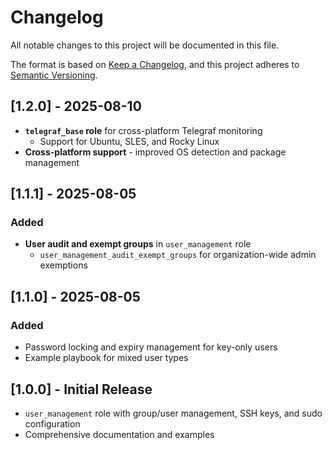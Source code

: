# Changelog

All notable changes to this project will be documented in this file.

The format is based on [Keep a Changelog](https://keepachangelog.com/en/1.0.0/),
and this project adheres to [Semantic Versioning](https://semver.org/spec/v2.0.0.html).

## [1.2.0] - 2025-08-10

- **`telegraf_base` role** for cross-platform Telegraf monitoring
  - Support for Ubuntu, SLES, and Rocky Linux
- **Cross-platform support** - improved OS detection and package management

## [1.1.1] - 2025-08-05

### Added
- **User audit and exempt groups** in `user_management` role
  - `user_management_audit_exempt_groups` for organization-wide admin exemptions


## [1.1.0] - 2025-08-05

### Added
  - Password locking and expiry management for key-only users
  - Example playbook for mixed user types

## [1.0.0] - Initial Release
- `user_management` role with group/user management, SSH keys, and sudo configuration
- Comprehensive documentation and examples
